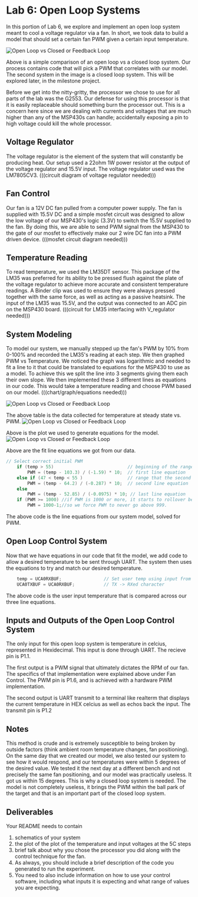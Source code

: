 # Lab 6: Open Loop Systems
In this portion of Lab 6, we explore and implement an open loop system meant to cool a voltage regulator via a fan. In short, we took data to build a model that should set a certain fan PWM given a certain input temperature.

<img src="http://www.dfe.com/photos/openvsclosedloop.jpg" alt="Open Loop vs Closed or Feedback Loop">

Above is a simple comparison of an open loop vs a closed loop system. Our process contains code that will pick a PWM that correlates with our model. The second system in the image is a closed loop system. This will be explored later, in the milestone project.

Before we get into the nitty-gritty, the processor we chose to use for all parts of the lab was the G2553. Our defense for using this processor is that it is easily replaceable should something burn the processor out. This is a concern here since we are dealing with currents and voltages that are much higher than any of the MSP430s can handle; accidentally exposing a pin to high voltage could kill the whole processor.

## Voltage Regulator
The voltage regulator is the element of the system that will constantly be producing heat. Our setup used a 22ohm 1W power resistor at the output of the voltage regulator and 15.5V input. The voltage regulator used was the LM7805CV3.
(((circuit diagram of voltage regulator needed)))

## Fan Control
Our fan is a 12V DC fan pulled from a computer power supply. The fan is supplied with 15.5V DC and a simple mosfet circuit was designed to allow the low voltage of our MSP430's logic (3.3V) to switch the 15.5V supplied to the fan. By doing this, we are able to send PWM signal from the MSP430 to the gate of our mosfet to effectively make our 2 wire DC fan into a PWM driven device.
(((mosfet circuit diagram needed)))

## Temperature Reading
To read temperature, we used the LM35DT sensor. This package of the LM35 was preferred for its ability to be pressed flush against the plate of the voltage regulator to achieve more accurate and consistent temperature readings. A Binder clip was used to ensure they were always pressed together with the same force, as well as acting as a passive heatsink. The input of the LM35 was 15.5V, and the output was connected to an ADC pin on the MSP430 board.
(((circuit for LM35 interfacing with V_regulator needed)))


## System Modeling
To model our system, we manually stepped up the fan's PWM by 10% from 0-100% and recorded the LM35's reading at each step. We then graphed PWM vs Temperature. We noticed the graph was logarithmic and needed to fit a line to it that could be translated to equations for the MSP430 to use as a model. To achieve this we split the line into 3 segments giving them each their own slope. We then implemented these 3 different lines as equations in our code. This would take a temperature reading and choose PWM based on our model.
(((chart/graph/equations needed)))

<img src="https://cdn.discordapp.com/attachments/355174850932899840/386277218197700610/unknown.png" alt="Open Loop vs Closed or Feedback Loop">

The above table is the data collected for temperature at steady state vs. PWM.
<img src="https://cdn.discordapp.com/attachments/355174850932899840/386278770186780682/unknown.png" alt="Open Loop vs Closed or Feedback Loop">


Above is the plot we used to generate equations for the model.
<img src="https://cdn.discordapp.com/attachments/355174850932899840/386283713018855424/unknown.png" alt="Open Loop vs Closed or Feedback Loop">


Above are the fit line equations we got from our data.
```c
// Select correct initial PWM
    if (temp > 55)                            // beginning of the range that the first equation is valid
        PWM = (temp - 103.3) / (-1.59) * 10;  // first line equation
    else if (47 < temp < 55 )                 // range that the second equation is valid
        PWM = (temp - 64.2) / (-0.287) * 10;  // second line equation
    else
        PWM = (temp - 52.85) / (-0.0975) * 10; // last line equation
    if (PWM >= 1000) //if PWM is 1000 or more, it starts to rollover because of the CCR setup
        PWM = 1000-1;//so we force PWM to never go above 999.
```
The above code is the line equations from our system model, solved for PWM.
## Open Loop Control System
Now that we have equations in our code that fit the model, we add code to allow a desired temperature to be sent through UART. The system then uses the equations to try and match our desired temperature.
```c
    temp = UCA0RXBUF;                // Set user temp using input from UART
    UCA0TXBUF = UCA0RXBUF;           // TX -> RXed character
```
The above code is the user input temperature that is compared across our three line equations.

## Inputs and Outputs of the Open Loop Control System
The only input for this open loop system is temperature in celcius, represented in Hexidecimal. This input is done through UART. The recieve pin is P1.1.

The first output is a PWM signal that ultimately dictates the RPM of our fan. The specifics of that implementation were explained above under Fan Control. The PWM pin is P1.6, and is achieved with a hardware PWM implementation.

The second output is UART transmit to a terminal like realterm that displays the current temperature in HEX celcius as well as echos back the input. The transmit pin is P1.2

## Notes
This method is crude and is extremely susceptible to being broken by outside factors (think ambient room temperature changes, fan positioning). On the same day that we created our model, we also tested our system to see how it would respond, and our temperatures were within 5 degrees of the desired value. We tested it the next day at a different bench and not precisely the same fan positioning, and our model was practically useless. It got us within 15 degrees. This is why a closed loop system is needed. The model is not completely useless, it brings the PWM within the ball park of the target and that is an important part of the closed loop system.

## Deliverables
Your README needs to contain 
1. schematics of your system 
2. the plot of the plot of the temperature and input voltages at the 5C steps
3. brief talk about why you chose the processor you did along with the control technique for the fan. 
4. As always, you should include a brief description of the code you generated to run the experiment. 
5. You need to also include information on how to use your control software, including what inputs it is expecting and what range of values you are expecting. 

